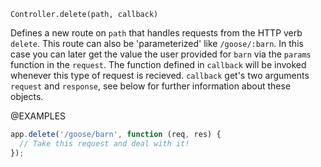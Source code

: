 


`Controller.delete(path, callback)`

Defines a new route on `path` that handles requests from the HTTP verb `delete`.
This route can also be 'parameterized' like `/goose/:barn`.
In this case you can later get the value the user provided for `barn`
via the `params` function in the `request`.
The function defined in `callback` will be invoked whenever this type of
request is recieved.
`callback` get's two arguments `request` and `response`, see below for further
information about these objects.

@EXAMPLES

```js
app.delete('/goose/barn', function (req, res) {
  // Take this request and deal with it!
});
```


